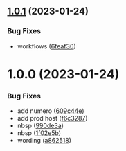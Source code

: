 ## [1.0.1](https://github.com/SocialGouv/demande-rc/compare/v1.0.0...v1.0.1) (2023-01-24)


### Bug Fixes

* workflows ([6feaf30](https://github.com/SocialGouv/demande-rc/commit/6feaf30e87a88af432004ad7e3d5fc42242445d8))

# 1.0.0 (2023-01-24)


### Bug Fixes

* add numero ([609c44e](https://github.com/SocialGouv/demande-rc/commit/609c44e39eae30dda5eaa96a93a3daff9c6bd93e))
* add prod host ([f6c3287](https://github.com/SocialGouv/demande-rc/commit/f6c3287240067850bea26da78816e00a64584eb9))
* nbsp ([990de3a](https://github.com/SocialGouv/demande-rc/commit/990de3a5e122b77c312cf21e66b52b24d7ea663d))
* nbsp ([1f02e5b](https://github.com/SocialGouv/demande-rc/commit/1f02e5b5a4e330603889778227e7235e1a261386))
* wording ([a862518](https://github.com/SocialGouv/demande-rc/commit/a862518322979b88f08cc5582eb9d109366acf30))
